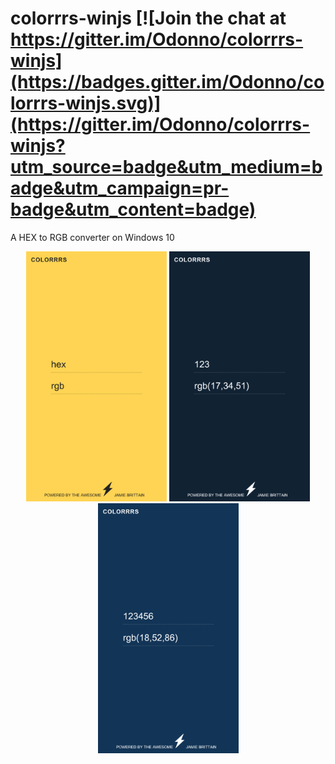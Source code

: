 colorrrs-winjs [![Join the chat at https://gitter.im/Odonno/colorrrs-winjs](https://badges.gitter.im/Odonno/colorrrs-winjs.svg)](https://gitter.im/Odonno/colorrrs-winjs?utm_source=badge&utm_medium=badge&utm_campaign=pr-badge&utm_content=badge)
============

A HEX to RGB converter on Windows 10

<center>
    <img src="/images/one.png" height="400" />
    <img src="/images/two.png" height="400" />
    <img src="/images/three.png" height="400" />
</center>